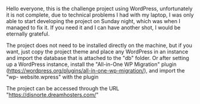 Hello everyone, this is the challenge project using WordPress, unfortunately it is not complete, due to technical problems I had with my laptop, I was only able to start developing the project on Sunday night, which was when I managed to fix it. If you need it and I can have another shot, I would be eternally grateful.

The project does not need to be installed directly on the machine, but if you want, just copy the project theme and place any WordPress in an instance and import the database that is attached to the "db" folder. Or after setting up a WordPress instance, install the "All-in-One WP Migration" plugin (https://wordpress.org/plugins/all-in-one-wp-migration/), and import the "wp- website.wpress" with the plugin

The project can be accessed through the URL "https://disnorte.dreamhosters.com/"